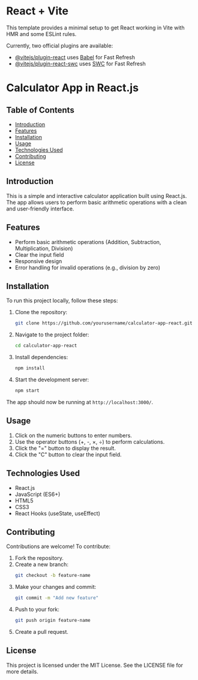 # React + Vite

This template provides a minimal setup to get React working in Vite with HMR and some ESLint rules.

Currently, two official plugins are available:

- [@vitejs/plugin-react](https://github.com/vitejs/vite-plugin-react/blob/main/packages/plugin-react/README.md) uses [Babel](https://babeljs.io/) for Fast Refresh
- [@vitejs/plugin-react-swc](https://github.com/vitejs/vite-plugin-react-swc) uses [SWC](https://swc.rs/) for Fast Refresh
# Calculator App in React.js

## Table of Contents
- [Introduction](#introduction)
- [Features](#features)
- [Installation](#installation)
- [Usage](#usage)
- [Technologies Used](#technologies-used)
- [Contributing](#contributing)
- [License](#license)

## Introduction
This is a simple and interactive calculator application built using React.js. The app allows users to perform basic arithmetic operations with a clean and user-friendly interface.

## Features
- Perform basic arithmetic operations (Addition, Subtraction, Multiplication, Division)
- Clear the input field
- Responsive design
- Error handling for invalid operations (e.g., division by zero)

## Installation

To run this project locally, follow these steps:

1. Clone the repository:
   ```sh
   git clone https://github.com/yourusername/calculator-app-react.git
   ```
2. Navigate to the project folder:
   ```sh
   cd calculator-app-react
   ```
3. Install dependencies:
   ```sh
   npm install
   ```
4. Start the development server:
   ```sh
   npm start
   ```

The app should now be running at `http://localhost:3000/`.

## Usage
1. Click on the numeric buttons to enter numbers.
2. Use the operator buttons (+, -, ×, ÷) to perform calculations.
3. Click the "=" button to display the result.
4. Click the "C" button to clear the input field.

## Technologies Used
- React.js
- JavaScript (ES6+)
- HTML5
- CSS3
- React Hooks (useState, useEffect)

## Contributing
Contributions are welcome! To contribute:
1. Fork the repository.
2. Create a new branch:
   ```sh
   git checkout -b feature-name
   ```
3. Make your changes and commit:
   ```sh
   git commit -m "Add new feature"
   ```
4. Push to your fork:
   ```sh
   git push origin feature-name
   ```
5. Create a pull request.

## License
This project is licensed under the MIT License. See the LICENSE file for more details.

